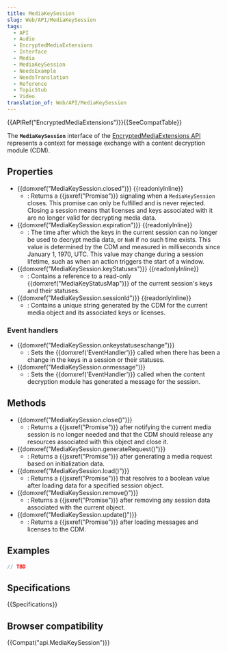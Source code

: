 ```yaml
---
title: MediaKeySession
slug: Web/API/MediaKeySession
tags:
  - API
  - Audio
  - EncryptedMediaExtensions
  - Interface
  - Media
  - MediaKeySession
  - NeedsExample
  - NeedsTranslation
  - Reference
  - TopicStub
  - Video
translation_of: Web/API/MediaKeySession
---
```

{{APIRef("EncryptedMediaExtensions")}}{{SeeCompatTable}}

The **`MediaKeySession`** interface of the [EncryptedMediaExtensions API](/en-US/docs/Web/API/EncryptedMediaExtensions_API) represents a context for message exchange with a content decryption module (CDM).

## Properties

- {{domxref("MediaKeySession.closed")}} {{readonlyInline}}
  - : Returns a {{jsxref("Promise")}} signaling when a `MediaKeySession` closes. This promise can only be fulfilled and is never rejected. Closing a session means that licenses and keys associated with it are no longer valid for decrypting media data.
- {{domxref("MediaKeySession.expiration")}} {{readonlyInline}}
  - : The time after which the keys in the current session can no longer be used to decrypt media data, or `NaN` if no such time exists. This value is determined by the CDM and measured in milliseconds since January 1, 1970, UTC. This value may change during a session lifetime, such as when an action triggers the start of a window.
- {{domxref("MediaKeySession.keyStatuses")}} {{readonlyInline}}
  - : Contains a reference to a read-only {{domxref("MediaKeyStatusMap")}} of the current session's keys and their statuses.
- {{domxref("MediaKeySession.sessionId")}} {{readonlyInline}}
  - : Contains a unique string generated by the CDM for the current media object and its associated keys or licenses.

### Event handlers

- {{domxref("MediaKeySession.onkeystatuseschange")}}
  - : Sets the {{domxref('EventHandler')}} called when there has been a change in the keys in a session or their statuses.
- {{domxref("MediaKeySession.onmessage")}}
  - : Sets the {{domxref('EventHandler')}} called when the content decryption module has generated a message for the session.

## Methods

- {{domxref("MediaKeySession.close()")}}
  - : Returns a {{jsxref("Promise")}} after notifying the current media session is no longer needed and that the CDM should release any resources associated with this object and close it.
- {{domxref("MediaKeySession.generateRequest()")}}
  - : Returns a {{jsxref("Promise")}} after generating a media request based on initialization data.
- {{domxref("MediaKeySession.load()")}}
  - : Returns a {{jsxref("Promise")}} that resolves to a boolean value after loading data for a specified session object.
- {{domxref("MediaKeySession.remove()")}}
  - : Returns a {{jsxref("Promise")}} after removing any session data associated with the current object.
- {{domxref("MediaKeySession.update()")}}
  - : Returns a {{jsxref("Promise")}} after loading messages and licenses to the CDM.

## Examples

```js
// TBD
```

## Specifications

{{Specifications}}

## Browser compatibility

{{Compat("api.MediaKeySession")}}

